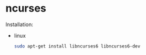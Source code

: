 # ncurses

Installation:
- linux
    ```bash
    sudo apt-get install libncurses6 libncurses6-dev
    ```

